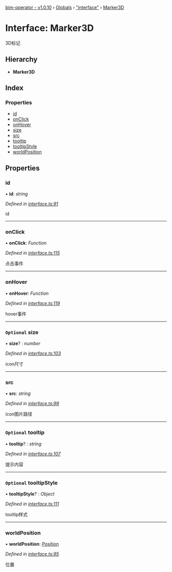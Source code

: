 [bim-operator - v1.0.10](../README.md) › [Globals](../globals.md) › ["interface"](../modules/_interface_.md) › [Marker3D](_interface_.marker3d.md)

# Interface: Marker3D

3D标记

## Hierarchy

* **Marker3D**

## Index

### Properties

* [id](_interface_.marker3d.md#id)
* [onClick](_interface_.marker3d.md#onclick)
* [onHover](_interface_.marker3d.md#onhover)
* [size](_interface_.marker3d.md#optional-size)
* [src](_interface_.marker3d.md#src)
* [tooltip](_interface_.marker3d.md#optional-tooltip)
* [tooltipStyle](_interface_.marker3d.md#optional-tooltipstyle)
* [worldPosition](_interface_.marker3d.md#worldposition)

## Properties

###  id

• **id**: *string*

*Defined in [interface.ts:91](https://github.com/youkaisteve/bim-operator/blob/93030cf/src/interface.ts#L91)*

id

___

###  onClick

• **onClick**: *Function*

*Defined in [interface.ts:115](https://github.com/youkaisteve/bim-operator/blob/93030cf/src/interface.ts#L115)*

点击事件

___

###  onHover

• **onHover**: *Function*

*Defined in [interface.ts:119](https://github.com/youkaisteve/bim-operator/blob/93030cf/src/interface.ts#L119)*

hover事件

___

### `Optional` size

• **size**? : *number*

*Defined in [interface.ts:103](https://github.com/youkaisteve/bim-operator/blob/93030cf/src/interface.ts#L103)*

icon尺寸

___

###  src

• **src**: *string*

*Defined in [interface.ts:99](https://github.com/youkaisteve/bim-operator/blob/93030cf/src/interface.ts#L99)*

icon图片路径

___

### `Optional` tooltip

• **tooltip**? : *string*

*Defined in [interface.ts:107](https://github.com/youkaisteve/bim-operator/blob/93030cf/src/interface.ts#L107)*

提示内容

___

### `Optional` tooltipStyle

• **tooltipStyle**? : *Object*

*Defined in [interface.ts:111](https://github.com/youkaisteve/bim-operator/blob/93030cf/src/interface.ts#L111)*

tooltip样式

___

###  worldPosition

• **worldPosition**: *[Position](_interface_.position.md)*

*Defined in [interface.ts:95](https://github.com/youkaisteve/bim-operator/blob/93030cf/src/interface.ts#L95)*

位置
